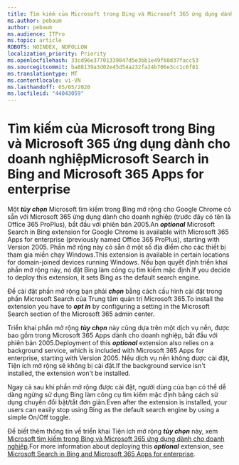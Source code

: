 ```yaml
---
title: Tìm kiếm của Microsoft trong Bing và Microsoft 365 ứng dụng dành cho doanh nghiệp
ms.author: pebaum
author: pebaum
ms.audience: ITPro
ms.topic: article
ROBOTS: NOINDEX, NOFOLLOW
localization_priority: Priority
ms.openlocfilehash: 33cd96e37701339047d5e3bb1e49f60d37facc53
ms.sourcegitcommit: ba88139a3d02e45d54a232fa24b706e3cc1c6f81
ms.translationtype: MT
ms.contentlocale: vi-VN
ms.lasthandoff: 05/05/2020
ms.locfileid: "44043059"
---
```

# <a name="microsoft-search-in-bing-and-microsoft-365-apps-for-enterprise"></a><span data-ttu-id="f7177-102">Tìm kiếm của Microsoft trong Bing và Microsoft 365 ứng dụng dành cho doanh nghiệp</span><span class="sxs-lookup"><span data-stu-id="f7177-102">Microsoft Search in Bing and Microsoft 365 Apps for enterprise</span></span>

<span data-ttu-id="f7177-103">Một ***tùy chọn*** Microsoft tìm kiếm trong Bing mở rộng cho Google Chrome có sẵn với Microsoft 365 ứng dụng dành cho doanh nghiệp (trước đây có tên là Office 365 ProPlus), bắt đầu với phiên bản 2005.</span><span class="sxs-lookup"><span data-stu-id="f7177-103">An ***optional*** Microsoft Search in Bing extension for Google Chrome is available with Microsoft 365 Apps for enterprise (previously named Office 365 ProPlus), starting with Version 2005.</span></span> <span data-ttu-id="f7177-104">Phần mở rộng này có sẵn ở một số địa điểm cho các thiết bị tham gia miền chạy Windows.</span><span class="sxs-lookup"><span data-stu-id="f7177-104">This extension is available in certain locations for domain-joined devices running Windows.</span></span> <span data-ttu-id="f7177-105">Nếu bạn quyết định triển khai phần mở rộng này, nó đặt Bing làm công cụ tìm kiếm mặc định.</span><span class="sxs-lookup"><span data-stu-id="f7177-105">If you decide to deploy this extension, it sets Bing as the default search engine.</span></span>

<span data-ttu-id="f7177-106">Để cài đặt phần mở rộng bạn phải ***chọn*** bằng cách cấu hình cài đặt trong phần Microsoft Search của Trung tâm quản trị Microsoft 365.</span><span class="sxs-lookup"><span data-stu-id="f7177-106">To install the extension you have to ***opt in*** by configuring a setting in the Microsoft Search section of the Microsoft 365 admin center.</span></span>

<span data-ttu-id="f7177-107">Triển khai phần mở rộng ***tùy chọn*** này cũng dựa trên một dịch vụ nền, được bao gồm trong Microsoft 365 Apps dành cho doanh nghiệp, bắt đầu với phiên bản 2005.</span><span class="sxs-lookup"><span data-stu-id="f7177-107">Deployment of this ***optional*** extension also relies on a background service, which is included with Microsoft 365 Apps for enterprise, starting with Version 2005.</span></span> <span data-ttu-id="f7177-108">Nếu dịch vụ nền không được cài đặt, Tiện ích mở rộng sẽ không bị cài đặt.</span><span class="sxs-lookup"><span data-stu-id="f7177-108">If the background service isn't installed, the extension won't be installed.</span></span>

<span data-ttu-id="f7177-109">Ngay cả sau khi phần mở rộng được cài đặt, người dùng của bạn có thể dễ dàng ngừng sử dụng Bing làm công cụ tìm kiếm mặc định bằng cách sử dụng chuyển đổi bật/tắt đơn giản.</span><span class="sxs-lookup"><span data-stu-id="f7177-109">Even after the extension is installed, your users can easily stop using Bing as the default search engine by using a simple On/Off toggle.</span></span>

<span data-ttu-id="f7177-110">Để biết thêm thông tin về triển khai Tiện ích mở rộng ***tùy chọn*** này, xem [Microsoft tìm kiếm trong Bing và Microsoft 365 ứng dụng dành cho doanh nghiệp](https://docs.microsoft.com/deployoffice/microsoft-search-bing).</span><span class="sxs-lookup"><span data-stu-id="f7177-110">For more information about deploying this ***optional*** extension, see [Microsoft Search in Bing and Microsoft 365 Apps for enterprise](https://docs.microsoft.com/deployoffice/microsoft-search-bing).</span></span>